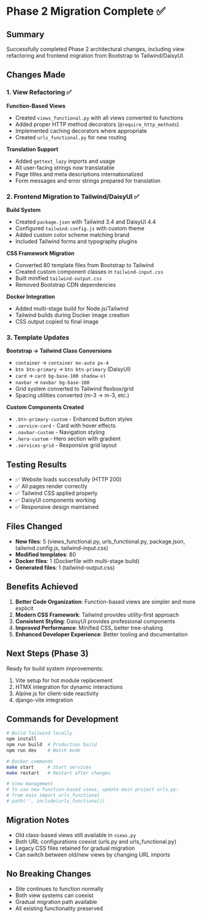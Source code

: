 # Phase 2 Migration Complete ✅

## Summary
Successfully completed Phase 2 architectural changes, including view refactoring and frontend migration from Bootstrap to Tailwind/DaisyUI.

## Changes Made

### 1. View Refactoring ✅
**Function-Based Views**
- Created `views_functional.py` with all views converted to functions
- Added proper HTTP method decorators (`@require_http_methods`)
- Implemented caching decorators where appropriate
- Created `urls_functional.py` for new routing

**Translation Support**
- Added `gettext_lazy` imports and usage
- All user-facing strings now translatable
- Page titles and meta descriptions internationalized
- Form messages and error strings prepared for translation

### 2. Frontend Migration to Tailwind/DaisyUI ✅
**Build System**
- Created `package.json` with Tailwind 3.4 and DaisyUI 4.4
- Configured `tailwind.config.js` with custom theme
- Added custom color scheme matching brand
- Included Tailwind forms and typography plugins

**CSS Framework Migration**
- Converted 80 template files from Bootstrap to Tailwind
- Created custom component classes in `tailwind-input.css`
- Built minified `tailwind-output.css`
- Removed Bootstrap CDN dependencies

**Docker Integration**
- Added multi-stage build for Node.js/Tailwind
- Tailwind builds during Docker image creation
- CSS output copied to final image

### 3. Template Updates
**Bootstrap → Tailwind Class Conversions**
- `container` → `container mx-auto px-4`
- `btn btn-primary` → `btn btn-primary` (DaisyUI)
- `card` → `card bg-base-100 shadow-xl`
- `navbar` → `navbar bg-base-100`
- Grid system converted to Tailwind flexbox/grid
- Spacing utilities converted (m-3 → m-3, etc.)

**Custom Components Created**
- `.btn-primary-custom` - Enhanced button styles
- `.service-card` - Card with hover effects
- `.navbar-custom` - Navigation styling
- `.hero-custom` - Hero section with gradient
- `.services-grid` - Responsive grid layout

## Testing Results
- ✅ Website loads successfully (HTTP 200)
- ✅ All pages render correctly
- ✅ Tailwind CSS applied properly
- ✅ DaisyUI components working
- ✅ Responsive design maintained

## Files Changed
- **New files**: 5 (views_functional.py, urls_functional.py, package.json, tailwind.config.js, tailwind-input.css)
- **Modified templates**: 80
- **Docker files**: 1 (Dockerfile with multi-stage build)
- **Generated files**: 1 (tailwind-output.css)

## Benefits Achieved
1. **Better Code Organization**: Function-based views are simpler and more explicit
2. **Modern CSS Framework**: Tailwind provides utility-first approach
3. **Consistent Styling**: DaisyUI provides professional components
4. **Improved Performance**: Minified CSS, better tree-shaking
5. **Enhanced Developer Experience**: Better tooling and documentation

## Next Steps (Phase 3)
Ready for build system improvements:
1. Vite setup for hot module replacement
2. HTMX integration for dynamic interactions
3. Alpine.js for client-side reactivity
4. django-vite integration

## Commands for Development
```bash
# Build Tailwind locally
npm install
npm run build  # Production build
npm run dev    # Watch mode

# Docker commands
make start     # Start services
make restart   # Restart after changes

# View management
# To use new function-based views, update main project urls.py:
# from main import urls_functional
# path('', include(urls_functional))
```

## Migration Notes
- Old class-based views still available in `views.py`
- Both URL configurations coexist (urls.py and urls_functional.py)
- Legacy CSS files retained for gradual migration
- Can switch between old/new views by changing URL imports

## No Breaking Changes
- Site continues to function normally
- Both view systems can coexist
- Gradual migration path available
- All existing functionality preserved